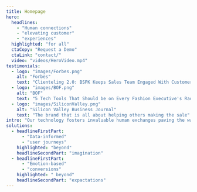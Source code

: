 ```yaml
---
title: Homepage
hero:
  headlines:
    - "Human connections"
    - "elevating customer"
    - "experiences"
  highlighted: "for all"
  ctaCopy: "Request a Demo"
  ctaLink: "contact/"
  video: "videos/HeroVideo.mp4"
testimonials:
  - logo: "images/Forbes.png"
    alt: "Forbes"
    text: "Clienteling 2.0: BSPK Keeps Sales Team Engaged With Customers Despite Store Closures"
  - logo: "images/BOF.png"
    alt: "BOF"
    text: "5 Tech Tools That Should be on Every Fashion Executive's Radar"
  - logo: "images/SiliconValley.png"
    alt: "Silicon Valley Business Journal"
    text: "The brand that is all about helping others making the sale"
intro: "Our technology fosters invaluable human exchanges paving the way to the future of modern commerce."
solutions:
  - headlineFirstPart:
      - "Data-informed"
      - "user journeys"
    highlighted: "beyond"
    headlineSecondPart: "imagination"
  - headlineFirstPart:
      - "Emotion-based"
      - "conversions"
    highlighted: " beyond"
    headlineSecondPart: "expactations"
---
```


<Homepage-Hero/>
<Homepage-NewsroomDesktop/>
<ClientOnly>
  <Homepage-NewsroomMobile/>
</ClientOnly>
<Homepage-Intro/>
<Homepage-Video/>
<Homepage-Solutions/>